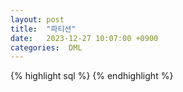 ```yaml
---
layout: post
title:  "파티션"
date:   2023-12-27 10:07:00 +0900
categories:  DML
---
```


{% highlight sql %}
{% endhighlight %}